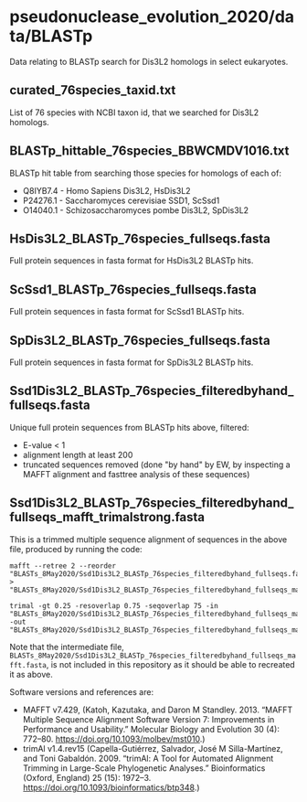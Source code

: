 # pseudonuclease_evolution_2020/data/BLASTp

Data relating to BLASTp search for Dis3L2 homologs in select eukaryotes.

## curated_76species_taxid.txt

List of 76 species with NCBI taxon id, that we searched for Dis3L2 homologs.

## BLASTp_hittable_76species_BBWCMDV1016.txt

BLASTp hit table from searching those species for homologs of each of:

* Q8IYB7.4 - Homo Sapiens Dis3L2, HsDis3L2
* P24276.1 - Saccharomyces cerevisiae SSD1, ScSsd1
* O14040.1 - Schizosaccharomyces pombe Dis3L2, SpDis3L2

## HsDis3L2_BLASTp_76species_fullseqs.fasta

Full protein sequences in fasta format for HsDis3L2 BLASTp hits.

## ScSsd1_BLASTp_76species_fullseqs.fasta

Full protein sequences in fasta format for ScSsd1 BLASTp hits.

## SpDis3L2_BLASTp_76species_fullseqs.fasta

Full protein sequences in fasta format for SpDis3L2 BLASTp hits.

## Ssd1Dis3L2_BLASTp_76species_filteredbyhand_fullseqs.fasta

Unique full protein sequences from BLASTp hits above, filtered:

* E-value < 1
* alignment length at least 200
* truncated sequences removed (done "by hand" by EW, by inspecting a MAFFT alignment and fasttree analysis of these sequences)

## Ssd1Dis3L2_BLASTp_76species_filteredbyhand_fullseqs_mafft_trimalstrong.fasta

This is a trimmed multiple sequence alignment of sequences in the above file, produced by running the code:

```
mafft --retree 2 --reorder "BLASTs_8May2020/Ssd1Dis3L2_BLASTp_76species_filteredbyhand_fullseqs.fasta" > "BLASTs_8May2020/Ssd1Dis3L2_BLASTp_76species_filteredbyhand_fullseqs_mafft.fasta"

trimal -gt 0.25 -resoverlap 0.75 -seqoverlap 75 -in "BLASTs_8May2020/Ssd1Dis3L2_BLASTp_76species_filteredbyhand_fullseqs_mafft.fasta" -out "BLASTs_8May2020/Ssd1Dis3L2_BLASTp_76species_filteredbyhand_fullseqs_mafft_trimalstrong.fasta"
```

Note that the intermediate file,
`BLASTs_8May2020/Ssd1Dis3L2_BLASTp_76species_filteredbyhand_fullseqs_mafft.fasta`,
is not included in this repository as it should be able to recreated it as above.

Software versions and references are:

* MAFFT v7.429, (Katoh, Kazutaka, and Daron M Standley. 2013. “MAFFT Multiple Sequence Alignment Software Version 7: Improvements in Performance and Usability.” Molecular Biology and Evolution 30 (4): 772–80. https://doi.org/10.1093/molbev/mst010.)
* trimAl v1.4.rev15  (Capella-Gutiérrez, Salvador, José M Silla-Martínez, and Toni Gabaldón. 2009. “trimAl: A Tool for Automated Alignment Trimming in Large-Scale Phylogenetic Analyses.” Bioinformatics (Oxford, England) 25 (15): 1972–3. https://doi.org/10.1093/bioinformatics/btp348.)
